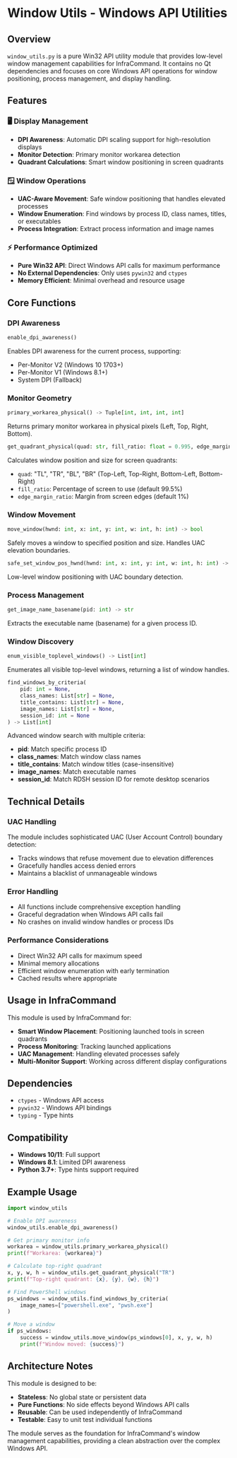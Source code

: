 # Window Utils - Windows API Utilities

## Overview

`window_utils.py` is a pure Win32 API utility module that provides low-level window management capabilities for InfraCommand. It contains no Qt dependencies and focuses on core Windows API operations for window positioning, process management, and display handling.

## Features

### 🖥️ Display Management
- **DPI Awareness**: Automatic DPI scaling support for high-resolution displays
- **Monitor Detection**: Primary monitor workarea detection
- **Quadrant Calculations**: Smart window positioning in screen quadrants

### 🪟 Window Operations
- **UAC-Aware Movement**: Safe window positioning that handles elevated processes
- **Window Enumeration**: Find windows by process ID, class names, titles, or executables
- **Process Integration**: Extract process information and image names

### ⚡ Performance Optimized
- **Pure Win32 API**: Direct Windows API calls for maximum performance
- **No External Dependencies**: Only uses `pywin32` and `ctypes`
- **Memory Efficient**: Minimal overhead and resource usage

## Core Functions

### DPI Awareness
```python
enable_dpi_awareness()
```
Enables DPI awareness for the current process, supporting:
- Per-Monitor V2 (Windows 10 1703+)
- Per-Monitor V1 (Windows 8.1+)
- System DPI (Fallback)

### Monitor Geometry
```python
primary_workarea_physical() -> Tuple[int, int, int, int]
```
Returns primary monitor workarea in physical pixels (Left, Top, Right, Bottom).

```python
get_quadrant_physical(quad: str, fill_ratio: float = 0.995, edge_margin_ratio: float = 0.01) -> Tuple[int, int, int, int]
```
Calculates window position and size for screen quadrants:
- `quad`: "TL", "TR", "BL", "BR" (Top-Left, Top-Right, Bottom-Left, Bottom-Right)
- `fill_ratio`: Percentage of screen to use (default 99.5%)
- `edge_margin_ratio`: Margin from screen edges (default 1%)

### Window Movement
```python
move_window(hwnd: int, x: int, y: int, w: int, h: int) -> bool
```
Safely moves a window to specified position and size. Handles UAC elevation boundaries.

```python
safe_set_window_pos_hwnd(hwnd: int, x: int, y: int, w: int, h: int) -> bool
```
Low-level window positioning with UAC boundary detection.

### Process Management
```python
get_image_name_basename(pid: int) -> str
```
Extracts the executable name (basename) for a given process ID.

### Window Discovery
```python
enum_visible_toplevel_windows() -> List[int]
```
Enumerates all visible top-level windows, returning a list of window handles.

```python
find_windows_by_criteria(
    pid: int = None,
    class_names: List[str] = None,
    title_contains: List[str] = None,
    image_names: List[str] = None,
    session_id: int = None
) -> List[int]
```
Advanced window search with multiple criteria:
- **pid**: Match specific process ID
- **class_names**: Match window class names
- **title_contains**: Match window titles (case-insensitive)
- **image_names**: Match executable names
- **session_id**: Match RDSH session ID for remote desktop scenarios

## Technical Details

### UAC Handling
The module includes sophisticated UAC (User Account Control) boundary detection:
- Tracks windows that refuse movement due to elevation differences
- Gracefully handles access denied errors
- Maintains a blacklist of unmanageable windows

### Error Handling
- All functions include comprehensive exception handling
- Graceful degradation when Windows API calls fail
- No crashes on invalid window handles or process IDs

### Performance Considerations
- Direct Win32 API calls for maximum speed
- Minimal memory allocations
- Efficient window enumeration with early termination
- Cached results where appropriate

## Usage in InfraCommand

This module is used by InfraCommand for:
- **Smart Window Placement**: Positioning launched tools in screen quadrants
- **Process Monitoring**: Tracking launched applications
- **UAC Management**: Handling elevated processes safely
- **Multi-Monitor Support**: Working across different display configurations

## Dependencies

- `ctypes` - Windows API access
- `pywin32` - Windows API bindings
- `typing` - Type hints

## Compatibility

- **Windows 10/11**: Full support
- **Windows 8.1**: Limited DPI awareness
- **Python 3.7+**: Type hints support required

## Example Usage

```python
import window_utils

# Enable DPI awareness
window_utils.enable_dpi_awareness()

# Get primary monitor info
workarea = window_utils.primary_workarea_physical()
print(f"Workarea: {workarea}")

# Calculate top-right quadrant
x, y, w, h = window_utils.get_quadrant_physical("TR")
print(f"Top-right quadrant: {x}, {y}, {w}, {h}")

# Find PowerShell windows
ps_windows = window_utils.find_windows_by_criteria(
    image_names=["powershell.exe", "pwsh.exe"]
)

# Move a window
if ps_windows:
    success = window_utils.move_window(ps_windows[0], x, y, w, h)
    print(f"Window moved: {success}")
```

## Architecture Notes

This module is designed to be:
- **Stateless**: No global state or persistent data
- **Pure Functions**: No side effects beyond Windows API calls
- **Reusable**: Can be used independently of InfraCommand
- **Testable**: Easy to unit test individual functions

The module serves as the foundation for InfraCommand's window management capabilities, providing a clean abstraction over the complex Windows API.
